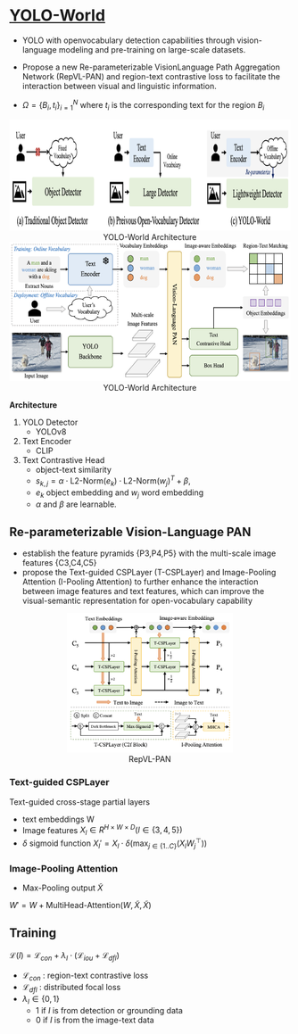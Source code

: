 # [YOLO-World](https://arxiv.org/pdf/2401.17270)

- YOLO with openvocabulary detection capabilities through vision-language
modeling and pre-training on large-scale datasets.

- Propose a new Re-parameterizable VisionLanguage Path Aggregation Network (RepVL-PAN) and region-text contrastive loss to facilitate the interaction between visual and linguistic information.

- $\Omega = \{B_i, t_i \}_{i=1}^{N}$ where $t_i$ is the corresponding text for the region $B_i$

<div align='center'>
<img src='../../assets/Comparison_with_Detection_Paradigm.png' height=200>
<figcaption>
YOLO-World Architecture
</figcaption>
</div>

<div align='center'>
<img src='../../assets/YOLO-World_Arch.png' height=250>
<figcaption>
YOLO-World Architecture
</figcaption>
</div>

**Architecture**
1. YOLO Detector 
    - YOLOv8
2. Text Encoder 
    - CLIP
3. Text Contrastive Head 
    - object-text similarity
    - $s_{k,j} = \alpha \cdot \text{L2-Norm}(e_k) \cdot \text{L2-Norm}(w_j)^T + \beta,$
    - $e_k$ object embedding and $w_j$ word embedding
    - $\alpha$ and $\beta$ are learnable.

## Re-parameterizable Vision-Language PAN
- establish the feature pyramids {P3,P4,P5} with the
multi-scale image features {C3,C4,C5}
- propose the Text-guided CSPLayer (T-CSPLayer) and Image-Pooling Attention (I-Pooling Attention) to further enhance the interaction between image features and text features, which can improve the visual-semantic representation for open-vocabulary capability

<div align='center'>
<img src='../../assets/RepVL-PAN.png' height=250>
<figcaption>
RepVL-PAN
</figcaption>
</div>

### Text-guided CSPLayer

Text-guided cross-stage partial layers

- text embeddings W
- Image features $X_l \in R^{H \times W \times D} (l \in \{3, 4, 5 \})$
- $\delta$ sigmoid function
$X_l' = X_l \cdot \delta(\max_{j \in \{1..C\}} (X_lW_j^{\top}))$

### Image-Pooling Attention

- Max-Pooling output $\tilde{X}$

$W' = W + \text{MultiHead-Attention}(W, \tilde{X}, \tilde{X})$

## Training

$\mathcal{L}(I) = \mathcal{L}_{con} + \lambda_I \cdot (\mathcal{L}_{iou} + \mathcal{L}_{dfl})$

- $\mathcal{L}_{con}$ : region-text contrastive loss
- $\mathcal{L}_{dfl}$ : distributed focal loss
- $\lambda_I \in \{0, 1\}$ 
    - 1 if $I$ is from detection or grounding data
    - 0 if $I$ is from the image-text data